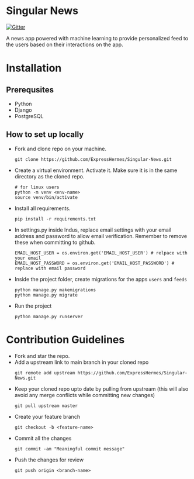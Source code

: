 # Singular News
[![Gitter](https://badges.gitter.im/ExpressHermesOSC/Singular-News.svg)](https://gitter.im/ExpressHermesOSC/Singular-News?utm_source=badge&utm_medium=badge&utm_campaign=pr-badge)

A news app powered with machine learning to provide personalized feed to the users based on their interactions on the app.

 # Installation

 ## Prerequsites
 - Python 
 - Django
 - PostgreSQL

 ## How to set up locally
- Fork and clone repo on your machine.
    ```
    git clone https://github.com/ExpressHermes/Singular-News.git
    ```

- Create a virtual environment. Activate it. Make sure it is in the same directory as the cloned repo.

    ```
    # for linux users
    python -m venv <env-name>
    source venv/bin/activate 
    ```
- Install all requirements.
    ```
    pip install -r requirements.txt
    ```
- In settings.py inside Indus, replace email settings with your email address and password to allow email verification. Remember to remove these when committing to github.
    ```
    EMAIL_HOST_USER = os.environ.get('EMAIL_HOST_USER') # relpace with your email
    EMAIL_HOST_PASSWORD = os.environ.get('EMAIL_HOST_PASSWORD') # replace with email password
    ```
- Inside the project folder, create migrations for the apps `users` and `feeds`
    ```
    python manage.py makemigrations
    python manage.py migrate
    ```
- Run the project
    ```
    python manage.py runserver
    ```

# Contribution Guidelines
- Fork and star the repo.
- Add a upstream link to main branch in your cloned repo
    ```
    git remote add upstream https://github.com/ExpressHermes/Singular-News.git
    ```
- Keep your cloned repo upto date by pulling from upstream (this will also avoid any merge conflicts while committing new changes)
    ```
    git pull upstream master
    ```
- Create your feature branch
    ```
    git checkout -b <feature-name>
    ```
- Commit all the changes
    ```
    git commit -am "Meaningful commit message"
    ```
- Push the changes for review
    ```
    git push origin <branch-name>
    ```

